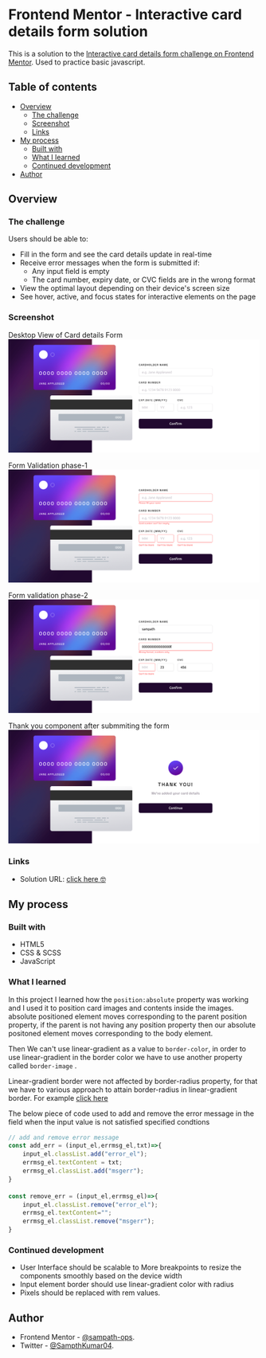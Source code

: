 # Frontend Mentor - Interactive card details form solution

This is a solution to the [Interactive card details form challenge on Frontend Mentor](https://www.frontendmentor.io/challenges/interactive-card-details-form-XpS8cKZDWw). Used to practice basic javascript.

## Table of contents

- [Overview](#overview)
  - [The challenge](#the-challenge)
  - [Screenshot](#screenshot)
  - [Links](#links)
- [My process](#my-process)
  - [Built with](#built-with)
  - [What I learned](#what-i-learned)
  - [Continued development](#continued-development)
- [Author](#author)

## Overview

### The challenge

Users should be able to:

- Fill in the form and see the card details update in real-time
- Receive error messages when the form is submitted if:
  - Any input field is empty
  - The card number, expiry date, or CVC fields are in the wrong format
- View the optimal layout depending on their device's screen size
- See hover, active, and focus states for interactive elements on the page

### Screenshot

Desktop View of Card details Form
![](./Screenshots/desktop.png)

Form Validation phase-1
![](./Screenshots/validation1.png)

Form validation phase-2
![](./Screenshots/validation2.png)

Thank you component after submmiting the form
![](./Screenshots/thankyou.png)


### Links

- Solution URL: [click here 🤓](https://github.com/sampath-ops/FrontEndMentor_Challenges/tree/master/interactive-card-details-form-main)

## My process

### Built with

- HTML5
- CSS & SCSS
- JavaScript

### What I learned
In this project I learned how the `position:absolute` property was working and I used it to position card images and contents inside the images. absolute positioned element moves corresponding to the parent position property, if the parent is not having any position property then our absolute positoned element moves corresponding to the body element.

Then We can't use linear-gradient as a value to `border-color`, in order to use linear-gradient in the border color we have to use another property called `border-image` . 

Linear-gradient border were not affected by border-radius property, for that we have to various approach to attain border-radius in linear-gradient border. For example [click here](https://stackoverflow.com/questions/5706963/possible-to-use-border-radius-together-with-a-border-image-which-has-a-gradient)

The below piece of code used to add and remove the error message in the field when the input value is not satisfied specified condtions

```js
// add and remove error message
const add_err = (input_el,errmsg_el,txt)=>{
    input_el.classList.add("error_el");
    errmsg_el.textContent = txt;
    errmsg_el.classList.add("msgerr");
}

const remove_err = (input_el,errmsg_el)=>{
    input_el.classList.remove("error_el");
    errmsg_el.textContent="";
    errmsg_el.classList.remove("msgerr");
}
```

### Continued development

- User Interface should be scalable to More breakpoints to resize the components smoothly based on the device width
- Input element border should use linear-gradient color with radius
- Pixels should be replaced with rem values.

## Author
- Frontend Mentor - [@sampath-ops](https://www.frontendmentor.io/profile/sampath-ops).
- Twitter - [@SampthKumar04](https://twitter.com/SampthKumar04).